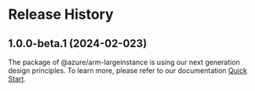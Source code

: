 # Release History
    
## 1.0.0-beta.1 (2024-02-023)

The package of @azure/arm-largeinstance is using our next generation design principles. To learn more, please refer to our documentation [Quick Start](https://aka.ms/js-track2-quickstart).
